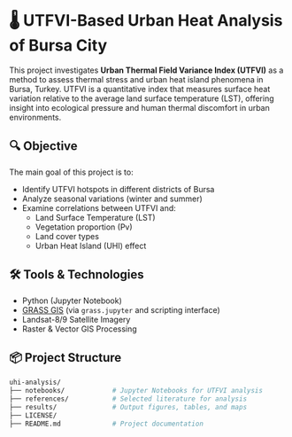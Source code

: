 # 🌡️ UTFVI-Based Urban Heat Analysis of Bursa City

This project investigates **Urban Thermal Field Variance Index (UTFVI)** as a method to assess thermal stress and urban heat island phenomena in Bursa, Turkey. UTFVI is a quantitative index that measures surface heat variation relative to the average land surface temperature (LST), offering insight into ecological pressure and human thermal discomfort in urban environments.

## 🔍 Objective

The main goal of this project is to:
- Identify UTFVI hotspots in different districts of Bursa
- Analyze seasonal variations (winter and summer)
- Examine correlations between UTFVI and:
  - Land Surface Temperature (LST)
  - Vegetation proportion (Pv)
  - Land cover types
  - Urban Heat Island (UHI) effect

## 🛠️ Tools & Technologies

- Python (Jupyter Notebook)
- [GRASS GIS](https://grass.osgeo.org/) (via `grass.jupyter` and scripting interface)
- Landsat-8/9 Satellite Imagery
- Raster & Vector GIS Processing

## 📦 Project Structure

```bash
uhi-analysis/
├── notebooks/            # Jupyter Notebooks for UTFVI analysis
├── references/           # Selected literature for analysis
├── results/              # Output figures, tables, and maps
├── LICENSE/          
├── README.md             # Project documentation

